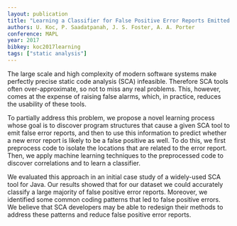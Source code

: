 ```yaml
---
layout: publication
title: "Learning a Classifier for False Positive Error Reports Emitted by Static Code Analysis Tools"
authors: U. Koc, P. Saadatpanah, J. S. Foster, A. A. Porter
conference: MAPL
year: 2017
bibkey: koc2017learning
tags: ["static analysis"]
---
```

The large scale and high complexity of modern software systems
make perfectly precise static code analysis (SCA) infeasible. Therefore SCA tools often over-approximate, so not to miss any real
problems. This, however, comes at the expense of raising false
alarms, which, in practice, reduces the usability of these tools.

To partially address this problem, we propose a novel learning
process whose goal is to discover program structures that cause
a given SCA tool to emit false error reports, and then to use this
information to predict whether a new error report is likely to be a
false positive as well. To do this, we first preprocess code to isolate
the locations that are related to the error report. Then, we apply
machine learning techniques to the preprocessed code to discover
correlations and to learn a classifier.

We evaluated this approach in an initial case study of a widely-used SCA tool for Java. Our results showed that for our dataset
we could accurately classify a large majority of false positive error
reports. Moreover, we identified some common coding patterns that
led to false positive errors. We believe that SCA developers may be
able to redesign their methods to address these patterns and reduce
false positive error reports.
